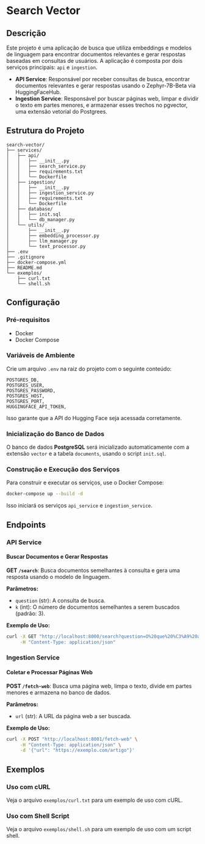 # Search Vector

## Descrição
Este projeto é uma aplicação de busca que utiliza embeddings e modelos de linguagem para encontrar documentos relevantes e gerar respostas baseadas em consultas de usuários. A aplicação é composta por dois serviços principais: `api` e `ingestion`.

- **API Service**: Responsável por receber consultas de busca, encontrar documentos relevantes e gerar respostas usando o Zephyr-7B-Beta via HuggingFaceHub.
- **Ingestion Service**: Responsável por buscar páginas web, limpar e dividir o texto em partes menores, e armazenar esses trechos no pgvector, uma extensão vetorial do Postgrees.

## Estrutura do Projeto

```plaintext
search-vector/
├── services/
│   ├── api/
│   │   ├── __init__.py
│   │   ├── search_service.py
│   │   ├── requirements.txt
│   │   └── Dockerfile
│   ├── ingestion/
│   │   ├── __init__.py
│   │   ├── ingestion_service.py
│   │   ├── requirements.txt
│   │   └── Dockerfile
│   ├── database/
│   │   ├── init.sql
│   │   └── db_manager.py
│   └── utils/
│       ├── __init__.py
│       ├── embedding_processor.py
│       ├── llm_manager.py
│       └── text_processor.py
├── .env
├── .gitignore
├── docker-compose.yml
├── README.md
└── exemplos/
    ├── curl.txt
    └── shell.sh
```

## Configuração
### **Pré-requisitos**
- Docker
- Docker Compose

### **Variáveis de Ambiente**
Crie um arquivo `.env` na raiz do projeto com o seguinte conteúdo:
```
POSTGRES_DB,
POSTGRES_USER,
POSTGRES_PASSWORD,
POSTGRES_HOST,
POSTGRES_PORT,
HUGGINGFACE_API_TOKEN,

```
Isso garante que a API do Hugging Face seja acessada corretamente.

### **Inicialização do Banco de Dados**
O banco de dados **PostgreSQL** será inicializado automaticamente com a extensão `vector` e a tabela `documents`, usando o script `init.sql`.

### **Construção e Execução dos Serviços**
Para construir e executar os serviços, use o Docker Compose:
```sh
docker-compose up --build -d
```
Isso iniciará os serviços `api_service` e `ingestion_service`.

## **Endpoints**
### **API Service**
#### **Buscar Documentos e Gerar Respostas**
**GET `/search`**: Busca documentos semelhantes à consulta e gera uma resposta usando o modelo de linguagem.

**Parâmetros:**
- `question` (str): A consulta de busca.
- `k` (int): O número de documentos semelhantes a serem buscados (padrão: 3).

**Exemplo de Uso:**
```sh
curl -X GET "http://localhost:8000/search?question=O%20que%20%C3%A9%20a%20Hotmart?" \
     -H "Content-Type: application/json"
```

### **Ingestion Service**
#### **Coletar e Processar Páginas Web**
**POST `/fetch-web`**: Busca uma página web, limpa o texto, divide em partes menores e armazena no banco de dados.

**Parâmetros:**
- `url` (str): A URL da página web a ser buscada.

**Exemplo de Uso:**
```sh
curl -X POST "http://localhost:8001/fetch-web" \
     -H "Content-Type: application/json" \
     -d '{"url": "https://exemplo.com/artigo"}'
```

## **Exemplos**
### **Uso com cURL**
Veja o arquivo `exemplos/curl.txt` para um exemplo de uso com cURL.

### **Uso com Shell Script**
Veja o arquivo `exemplos/shell.sh` para um exemplo de uso com um script shell.


